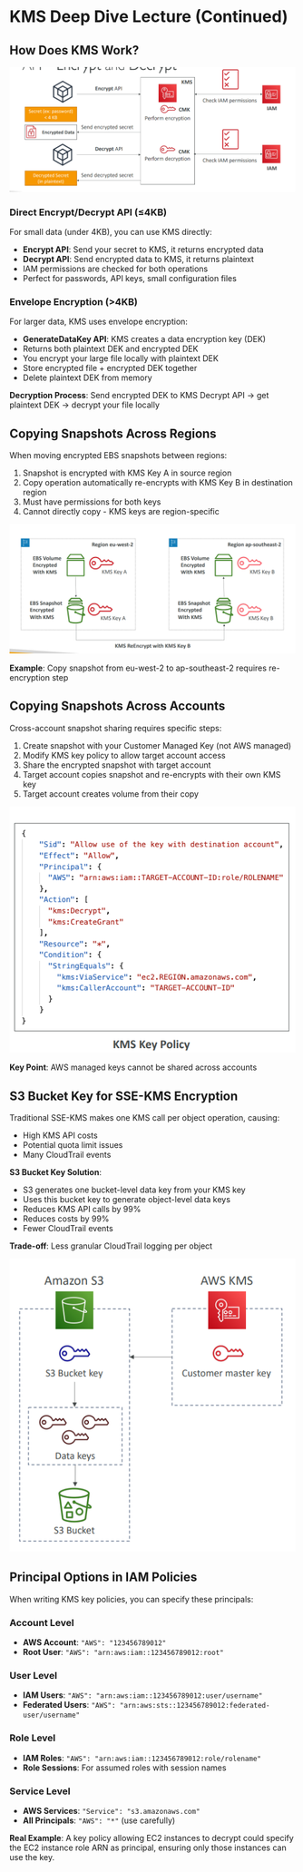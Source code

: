 # KMS Deep Dive Lecture (Continued)

## How Does KMS Work?
![](./resource/image_4.png)

### Direct Encrypt/Decrypt API (≤4KB)
For small data (under 4KB), you can use KMS directly:
- **Encrypt API**: Send your secret to KMS, it returns encrypted data
- **Decrypt API**: Send encrypted data to KMS, it returns plaintext
- IAM permissions are checked for both operations
- Perfect for passwords, API keys, small configuration files

### Envelope Encryption (>4KB) 
For larger data, KMS uses envelope encryption:
- **GenerateDataKey API**: KMS creates a data encryption key (DEK)
- Returns both plaintext DEK and encrypted DEK
- You encrypt your large file locally with plaintext DEK
- Store encrypted file + encrypted DEK together
- Delete plaintext DEK from memory

**Decryption Process**: Send encrypted DEK to KMS Decrypt API → get plaintext DEK → decrypt your file locally

## Copying Snapshots Across Regions
When moving encrypted EBS snapshots between regions:
1. Snapshot is encrypted with KMS Key A in source region
2. Copy operation automatically re-encrypts with KMS Key B in destination region
3. Must have permissions for both keys
4. Cannot directly copy - KMS keys are region-specific

![](./resource/image_3.png)

**Example**: Copy snapshot from eu-west-2 to ap-southeast-2 requires re-encryption step

## Copying Snapshots Across Accounts
Cross-account snapshot sharing requires specific steps:
1. Create snapshot with your Customer Managed Key (not AWS managed)
2. Modify KMS key policy to allow target account access
3. Share the encrypted snapshot with target account
4. Target account copies snapshot and re-encrypts with their own KMS key
5. Target account creates volume from their copy

![](./resource/image_5.png)


**Key Point**: AWS managed keys cannot be shared across accounts

## S3 Bucket Key for SSE-KMS Encryption
Traditional SSE-KMS makes one KMS call per object operation, causing:
- High KMS API costs
- Potential quota limit issues
- Many CloudTrail events

**S3 Bucket Key Solution**:
- S3 generates one bucket-level data key from your KMS key
- Uses this bucket key to generate object-level data keys
- Reduces KMS API calls by 99%
- Reduces costs by 99%
- Fewer CloudTrail events

**Trade-off**: Less granular CloudTrail logging per object

![](./resource/image_6.png)

## Principal Options in IAM Policies
When writing KMS key policies, you can specify these principals:

### Account Level
- **AWS Account**: `"AWS": "123456789012"`
- **Root User**: `"AWS": "arn:aws:iam::123456789012:root"`

### User Level  
- **IAM Users**: `"AWS": "arn:aws:iam::123456789012:user/username"`
- **Federated Users**: `"AWS": "arn:aws:sts::123456789012:federated-user/username"`

### Role Level
- **IAM Roles**: `"AWS": "arn:aws:iam::123456789012:role/rolename"`
- **Role Sessions**: For assumed roles with session names

### Service Level
- **AWS Services**: `"Service": "s3.amazonaws.com"`
- **All Principals**: `"AWS": "*"` (use carefully)

**Real Example**: A key policy allowing EC2 instances to decrypt could specify the EC2 instance role ARN as principal, ensuring only those instances can use the key.
